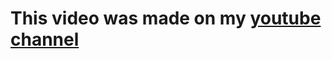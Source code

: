 # This video was made on my [youtube channel](https://www.youtube.com/channel/UC_OVsNGGBNyYO4scvhnh_0w)

